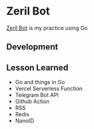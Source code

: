 # Zeril Bot

[Zeril Bot](https://t.me/zerill_bot) is my practice using Go

## Development

## Lesson Learned
* Go and things in Go
* Vercel Serverless Function
* Telegram Bot API
* Github Action
* RSS
* Redis
* NanoID
